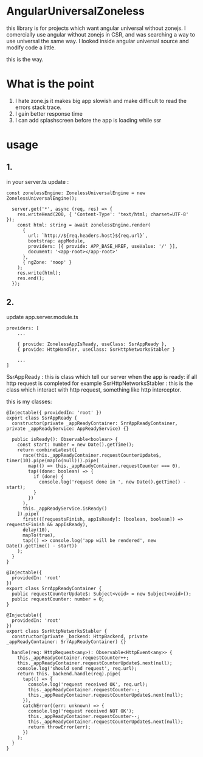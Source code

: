 # AngularUniversalZoneless

this library is for projects which want angular universal without zonejs. I comercially use angular without zonejs in CSR, and was searching a way to use universal the same way. I looked inside angular universal source and modify code a little.

this is the way.

# What is the point 
1. I hate zone.js it makes big app slowish and make difficult to read the errors stack trace.
2. I gain better response time
3. I can add splashscreen before the app is loading while ssr

# usage
## 1.
in your server.ts update :
```
const zonelessEngine: ZonelessUniversalEngine = new ZonelessUniversalEngine();
```
```
  server.get('*', async (req, res) => {
    res.writeHead(200, { 'Content-Type': 'text/html; charset=UTF-8' });
    const html: string = await zonelessEngine.render(
      {
        url: `http://${req.headers.host}${req.url}`,
        bootstrap: appModule,
        providers: [{ provide: APP_BASE_HREF, useValue: '/' }],
        document: '<app-root></app-root>'
      },
      { ngZone: 'noop' }
    );
    res.write(html);
    res.end();
  });
```

## 2.
update app.server.module.ts

```
providers: [
    ...

    { provide: ZonelessAppIsReady, useClass: SsrAppReady },
    { provide: HttpHandler, useClass: SsrHttpNetworksStabler }

    ...
]
```

SsrAppReady : this is class which tell our server when the app is ready: if all http request is completed for example
SsrHttpNetworksStabler : this is the class which interact with http request, something like http interceptor.

this is my classes:

```
@Injectable({ providedIn: 'root' })
export class SsrAppReady {
  constructor(private _appReadyContainer: SrrAppReadyContainer, private _appReadyService: AppReadyService) {}

  public isReady(): Observable<boolean> {
    const start: number = new Date().getTime();
    return combineLatest([
      race(this._appReadyContainer.requestCounterUpdate$, timer(10).pipe(mapTo(null))).pipe(
        map(() => this._appReadyContainer.requestCounter === 0),
        tap((done: boolean) => {
          if (done) {
            console.log('request done in ', new Date().getTime() - start);
          }
        })
      ),
      this._appReadyService.isReady()
    ]).pipe(
      first(([requestsFinish, appIsReady]: [boolean, boolean]) => requestsFinish && appIsReady),
      delay(10),
      mapTo(true),
      tap(() => console.log('app will be rendered', new Date().getTime() - start))
    );
  }
}

@Injectable({
  providedIn: 'root'
})
export class SrrAppReadyContainer {
  public requestCounterUpdate$: Subject<void> = new Subject<void>();
  public requestCounter: number = 0;
}

@Injectable({
  providedIn: 'root'
})
export class SsrHttpNetworksStabler {
  constructor(private _backend: HttpBackend, private _appReadyContainer: SrrAppReadyContainer) {}

  handle(req: HttpRequest<any>): Observable<HttpEvent<any>> {
    this._appReadyContainer.requestCounter++;
    this._appReadyContainer.requestCounterUpdate$.next(null);
    console.log('should send request', req.url);
    return this._backend.handle(req).pipe(
      tap(() => {
        console.log('request received OK', req.url);
        this._appReadyContainer.requestCounter--;
        this._appReadyContainer.requestCounterUpdate$.next(null);
      }),
      catchError((err: unknown) => {
        console.log('request received NOT OK');
        this._appReadyContainer.requestCounter--;
        this._appReadyContainer.requestCounterUpdate$.next(null);
        return throwError(err);
      })
    );
  }
}
```